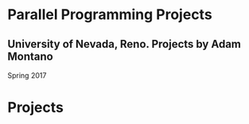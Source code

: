 # Parallel Programming Projects
## University of Nevada, Reno. Projects by Adam Montano

Spring 2017

# Projects
